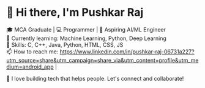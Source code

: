 # 👋 Hi there, I'm Pushkar Raj

🎓 MCA Graduate | 💻 Programmer | 🤖 Aspiring AI/ML Engineer  
🌱 Currently learning: Machine Learning, Python, Deep Learning  
🚀 Skills: C, C++, Java, Python, HTML, CSS, JS  
📫 How to reach me: https://www.linkedin.com/in/pushkar-raj-06731a227?utm_source=share&utm_campaign=share_via&utm_content=profile&utm_medium=android_app |

🧠 I love building tech that helps people. Let's connect and collaborate!
